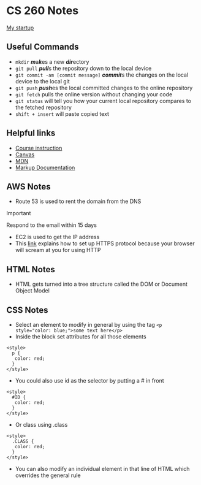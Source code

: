 # CS 260 Notes

[My startup](https://goalz.click)

## Useful Commands
 - `mkdir` ***m***a***k***es a new ***dir***ectory
 - `git pull` ***pull***s the repository down to the local device
 - `git commit -am [commit message]` ***commit***s the changes on the local device to the local git
 - `git push` ***push***es the local committed changes to the online repository
 - `git fetch` pulls the online version without changing your code
 - `git status` will tell you how your current local repository compares to the fetched repository
 - `shift + insert` will paste copied text


## Helpful links
- [Course instruction](https://github.com/webprogramming260)
- [Canvas](https://byu.instructure.com)
- [MDN](https://developer.mozilla.org)
- [Markup Documentation](https://docs.github.com/en/get-started/writing-on-github/getting-started-with-writing-and-formatting-on-github/basic-writing-and-formatting-syntax)

## AWS Notes
- Route 53 is used to rent the domain from the DNS
> [!IMPORTANT]
> Respond to the email within 15 days
- EC2 is used to get the IP address
- This [link](https://github.com/webprogramming260/.github/blob/main/profile/webServers/https/https.md) explains how to set up HTTPS protocol because your browser will scream at you for using HTTP


## HTML Notes
- HTML gets turned into a tree structure called the DOM or Document Object Model


## CSS Notes
- Select an element to modify in general by using the tag
```<p style="color: blue;">some text here</p>```
- Inside the block set attributes for all those elements
```
<style>
  p {
   color: red;
  }
</style>
```
- You could also use id as the selector by putting a # in front
```
<style>
  #ID {
   color: red;
  }
</style>
```
- Or class using .class
```
<style>
  .CLASS {
   color: red;
  }
</style>
```
- You can also modify an individual element in that line of HTML which overrides the general rule
